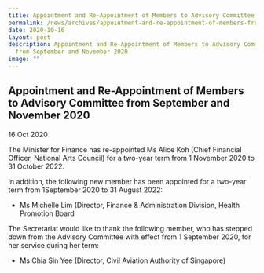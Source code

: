 ```yaml
---
title: Appointment and Re-Appointment of Members to Advisory Committee from September and November 2020
permalink: /news/archives/appointment-and-re-appointment-of-members-from-sept-and-nov-2020/
date: 2020-10-16
layout: post
description: Appointment and Re-Appointment of Members to Advisory Committee
  from September and November 2020
image: ""
---
```

Appointment and Re-Appointment of Members to Advisory Committee from September and November 2020
------------------------------------------------------------------------------------------------

16 Oct 2020

The Minister for Finance has re-appointed Ms Alice Koh (Chief Financial Officer, National Arts Council) for a two-year term from 1 November 2020 to 31 October 2022.   
  
In addition, the following new member has been appointed for a two-year term from 1September 2020 to 31 August 2022:

*   Ms Michelle Lim (Director, Finance & Administration Division, Health Promotion Board

  
The Secretariat would like to thank the following member, who has stepped down from the Advisory Committee with effect from 1 September 2020, for her service during her term: 

*   Ms Chia Sin Yee (Director, Civil Aviation Authority of Singapore) 